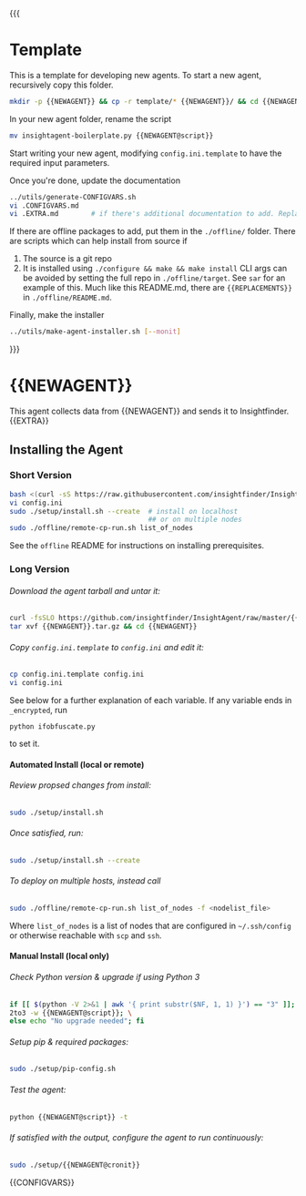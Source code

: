 {{{
# Template
This is a template for developing new agents.
To start a new agent, recursively copy this folder.
```bash
mkdir -p {{NEWAGENT}} && cp -r template/* {{NEWAGENT}}/ && cd {{NEWAGENT}}
```

In your new agent folder, rename the script
```bash
mv insightagent-boilerplate.py {{NEWAGENT@script}}
```

Start writing your new agent, modifying `config.ini.template` to have the required input parameters.

Once you're done, update the documentation
```bash
../utils/generate-CONFIGVARS.sh
vi .CONFIGVARS.md   
vi .EXTRA.md        # if there's additional documentation to add. Replaces `{{EXTRA}}` below.
```

<!-- Process in progress -->
If there are offline packages to add, put them in the `./offline/` folder. There are scripts which can help install from source if
1. The source is a git repo
2. It is installed using `./configure && make && make install`
CLI args can be avoided by setting the full repo in `./offline/target`. See `sar` for an example of this.
Much like this README.md, there are `{{REPLACEMENTS}}` in `./offline/README.md`.

Finally, make the installer 
```bash
../utils/make-agent-installer.sh [--monit]
```
}}}
# {{NEWAGENT}}
This agent collects data from {{NEWAGENT}} and sends it to Insightfinder.
{{EXTRA}}
## Installing the Agent

### Short Version
```bash
bash <(curl -sS https://raw.githubusercontent.com/insightfinder/InsightAgent/master/utils/fetch-agent.sh) {{NEWAGENT}} && cd {{NEWAGENT}}
vi config.ini
sudo ./setup/install.sh --create  # install on localhost
                                  ## or on multiple nodes
sudo ./offline/remote-cp-run.sh list_of_nodes
```

See the `offline` README for instructions on installing prerequisites.

### Long Version
###### Download the agent tarball and untar it:
```bash
curl -fsSLO https://github.com/insightfinder/InsightAgent/raw/master/{{NEWAGENT}}/{{NEWAGENT}}.tar.gz
tar xvf {{NEWAGENT}}.tar.gz && cd {{NEWAGENT}}
```

###### Copy `config.ini.template` to `config.ini` and edit it:
```bash
cp config.ini.template config.ini
vi config.ini
```
See below for a further explanation of each variable. If any variable ends in `_encrypted`, run
```
python ifobfuscate.py
```
to set it.

#### Automated Install (local or remote)
###### Review propsed changes from install:
```bash
sudo ./setup/install.sh
```

###### Once satisfied, run:
```bash
sudo ./setup/install.sh --create
```

###### To deploy on multiple hosts, instead call 
```bash
sudo ./offline/remote-cp-run.sh list_of_nodes -f <nodelist_file>
```
Where `list_of_nodes` is a list of nodes that are configured in `~/.ssh/config` or otherwise reachable with `scp` and `ssh`.

#### Manual Install (local only)
###### Check Python version & upgrade if using Python 3
```bash
if [[ $(python -V 2>&1 | awk '{ print substr($NF, 1, 1) }') == "3" ]]; then \
2to3 -w {{NEWAGENT@script}}; \
else echo "No upgrade needed"; fi
```

###### Setup pip & required packages:
```bash
sudo ./setup/pip-config.sh
```

###### Test the agent:
```bash
python {{NEWAGENT@script}} -t
```

###### If satisfied with the output, configure the agent to run continuously:
```bash
sudo ./setup/{{NEWAGENT@cronit}}
```

{{CONFIGVARS}}
